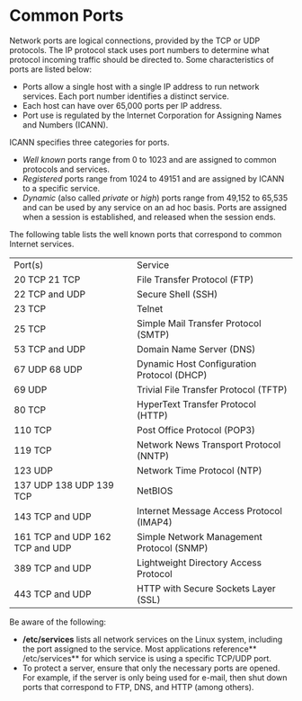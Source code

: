 # Common Ports

Network ports are logical connections, provided by the TCP or UDP protocols.
The IP protocol stack uses port numbers to determine what protocol incoming
traffic should be directed to. Some characteristics of ports are listed below:

  * Ports allow a single host with a single IP address to run network services. Each port number identifies a distinct service.
  * Each host can have over 65,000 ports per IP address.
  * Port use is regulated by the Internet Corporation for Assigning Names and Numbers (ICANN).

 ICANN specifies three categories for ports.

  * _Well known_ ports range from 0 to 1023 and are assigned to common protocols and services. 
  * _Registered_ ports range from 1024 to 49151 and are assigned by ICANN to a specific service. 
  * _Dynamic_ (also called _private_ or _high_) ports range from 49,152 to 65,535 and can be used by any service on an ad hoc basis. Ports are assigned when a session is established, and released when the session ends. 

The following table lists the well known ports that correspond to common
Internet services.

<table>

<tr> <td>Port(s)</td> <td>Service</td>

</tr>

<tr> <td>20 TCP  
21 TCP</td> <td>File Transfer Protocol (FTP)</td>

</tr>

<tr> <td>22 TCP and UDP</td> <td>Secure Shell (SSH)</td>

</tr>

<tr> <td>23 TCP</td> <td>Telnet</td>

</tr>

<tr> <td>25 TCP</td> <td>Simple Mail Transfer Protocol (SMTP)</td>

</tr>

<tr> <td>53 TCP and UDP</td> <td>Domain Name Server (DNS)</td>

</tr>

<tr> <td>67 UDP  
68 UDP</td> <td>Dynamic Host Configuration Protocol (DHCP)</td>

</tr>

<tr> <td>69 UDP</td> <td>Trivial File Transfer Protocol (TFTP)</td>

</tr>

<tr> <td>80 TCP</td> <td>HyperText Transfer Protocol (HTTP)</td>

</tr>

<tr> <td>110 TCP</td> <td>Post Office Protocol (POP3)</td>

</tr>

<tr> <td>119 TCP</td> <td>Network News Transport Protocol (NNTP)</td>

</tr>

<tr> <td>123 UDP</td> <td>Network Time Protocol (NTP)</td>

</tr>

<tr> <td>137 UDP  
138 UDP  
139 TCP</td> <td>NetBIOS</td>

</tr>

<tr> <td>143 TCP and UDP</td> <td>Internet Message Access Protocol
(IMAP4)</td>

</tr>

<tr> <td>161 TCP and UDP  
162 TCP and UDP</td> <td>Simple Network Management Protocol (SNMP)</td>

</tr>

<tr> <td>389 TCP and UDP</td> <td>Lightweight Directory Access Protocol</td>

</tr>

<tr> <td>443 TCP and UDP</td> <td>HTTP with Secure Sockets Layer (SSL)</td>

</tr> </table>

Be aware of the following:

  * **/etc/services** lists all network services on the Linux system, including the port assigned to the service. Most applications reference** /etc/services** for which service is using a specific TCP/UDP port.
  * To protect a server, ensure that only the necessary ports are opened. For example, if the server is only being used for e-mail, then shut down ports that correspond to FTP, DNS, and HTTP (among others).

